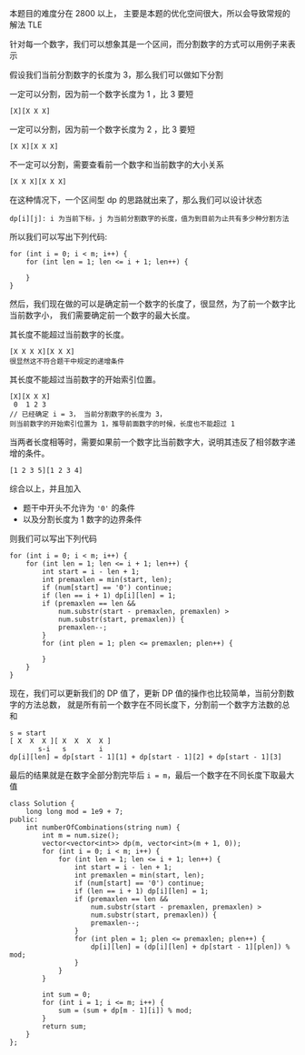 本题目的难度分在 2800 以上， 主要是本题的优化空间很大，所以会导致常规的解法 TLE

针对每一个数字，我们可以想象其是一个区间，而分割数字的方式可以用例子来表示

假设我们当前分割数字的长度为 3，那么我们可以做如下分割

一定可以分割，因为前一个数字长度为 1 ，比 3 要短
```
[X][X X X]
```

一定可以分割，因为前一个数字长度为 2 ，比 3 要短
```
[X X][X X X]
```

不一定可以分割，需要查看前一个数字和当前数字的大小关系
```
[X X X][X X X]
```

在这种情况下，一个区间型 dp 的思路就出来了，那么我们可以设计状态
```
dp[i][j]: i 为当前下标，j 为当前分割数字的长度，值为到目前为止共有多少种分割方法
```

所以我们可以写出下列代码:
```
for (int i = 0; i < m; i++) {
    for (int len = 1; len <= i + 1; len++) {
        
    }
}
```

然后，我们现在做的可以是确定前一个数字的长度了，很显然，为了前一个数字比当前数字小，
我们需要确定前一个数字的最大长度。

其长度不能超过当前数字的长度。
```
[X X X X][X X X]
很显然这不符合题干中规定的递增条件
```

其长度不能超过当前数字的开始索引位置。
```
[X][X X X]  
 0  1 2 3
// 已经确定 i = 3， 当前分割数字的长度为 3，
则当前数字的开始索引位置为 1，推导前面数字的时候，长度也不能超过 1
```

当两者长度相等时，需要如果前一个数字比当前数字大，说明其违反了相邻数字递增的条件。
```
[1 2 3 5][1 2 3 4]
```

综合以上，并且加入
- 题干中开头不允许为 `'0'` 的条件
- 以及分割长度为 1 数字的边界条件

则我们可以写出下列代码
```
for (int i = 0; i < m; i++) {
    for (int len = 1; len <= i + 1; len++) {
        int start = i - len + 1;
        int premaxlen = min(start, len);
        if (num[start] == '0') continue;
        if (len == i + 1) dp[i][len] = 1;
        if (premaxlen == len && 
            num.substr(start - premaxlen, premaxlen) >
            num.substr(start, premaxlen)) {
            premaxlen--;
        }
        for (int plen = 1; plen <= premaxlen; plen++) {
           
        }
    }
}
```

现在，我们可以更新我们的 DP 值了，更新 DP 值的操作也比较简单，当前分割数字的方法总数，
就是所有前一个数字在不同长度下，分割前一个数字方法数的总和

```
s = start
[ X  X  X ][ X  X  X  X ]
       s-i   s        i
dp[i][len] = dp[start - 1][1] + dp[start - 1][2] + dp[start - 1][3]
```

最后的结果就是在数字全部分割完毕后 `i = m`，最后一个数字在不同长度下取最大值
```
class Solution {
    long long mod = 1e9 + 7;    
public:
    int numberOfCombinations(string num) {
        int m = num.size();
        vector<vector<int>> dp(m, vector<int>(m + 1, 0));
        for (int i = 0; i < m; i++) {
            for (int len = 1; len <= i + 1; len++) {
                int start = i - len + 1;
                int premaxlen = min(start, len);
                if (num[start] == '0') continue;
                if (len == i + 1) dp[i][len] = 1;
                if (premaxlen == len && 
                    num.substr(start - premaxlen, premaxlen) >
                    num.substr(start, premaxlen)) {
                    premaxlen--;
                }
                for (int plen = 1; plen <= premaxlen; plen++) {
                    dp[i][len] = (dp[i][len] + dp[start - 1][plen]) % mod;
                }
            }
        }
        
        int sum = 0;
        for (int i = 1; i <= m; i++) {
            sum = (sum + dp[m - 1][i]) % mod;
        }
        return sum;
    }
};
```



